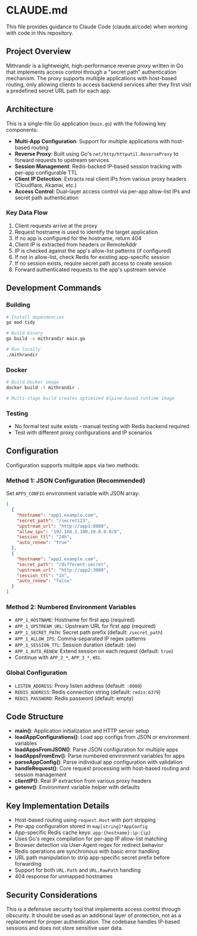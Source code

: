# CLAUDE.md

This file provides guidance to Claude Code (claude.ai/code) when working with code in this repository.

## Project Overview

Mithrandir is a lightweight, high-performance reverse proxy written in Go that implements access control through a "secret path" authentication mechanism. The proxy supports multiple applications with host-based routing, only allowing clients to access backend services after they first visit a predefined secret URL path for each app.

## Architecture

This is a single-file Go application (`main.go`) with the following key components:

- **Multi-App Configuration**: Support for multiple applications with host-based routing
- **Reverse Proxy**: Built using Go's `net/http/httputil.ReverseProxy` to forward requests to upstream services
- **Session Management**: Redis-backed IP-based session tracking with per-app configurable TTL
- **Client IP Detection**: Extracts real client IPs from various proxy headers (Cloudflare, Akamai, etc.)
- **Access Control**: Dual-layer access control via per-app allow-list IPs and secret path authentication

### Key Data Flow
1. Client requests arrive at the proxy
2. Request hostname is used to identify the target application
3. If no app is configured for the hostname, return 404
4. Client IP is extracted from headers or RemoteAddr
5. IP is checked against the app's allow-list patterns (if configured)
6. If not in allow-list, check Redis for existing app-specific session
7. If no session exists, require secret path access to create session
8. Forward authenticated requests to the app's upstream service

## Development Commands

### Building
```bash
# Install dependencies
go mod tidy

# Build binary
go build -o mithrandir main.go

# Run locally
./mithrandir
```

### Docker
```bash
# Build Docker image
docker build -t mithrandir .

# Multi-stage build creates optimized Alpine-based runtime image
```

### Testing
- No formal test suite exists - manual testing with Redis backend required
- Test with different proxy configurations and IP scenarios

## Configuration

Configuration supports multiple apps via two methods:

### Method 1: JSON Configuration (Recommended)
Set `APPS_CONFIG` environment variable with JSON array:
```json
[
  {
    "hostname": "app1.example.com",
    "secret_path": "/secret123",
    "upstream_url": "http://app1:8080",
    "allow_ips": "192.168.1.100,10.0.0.0/8",
    "session_ttl": "24h",
    "auto_renew": "true"
  },
  {
    "hostname": "app2.example.com", 
    "secret_path": "/different-secret",
    "upstream_url": "http://app2:3000",
    "session_ttl": "1h",
    "auto_renew": "false"
  }
]
```

### Method 2: Numbered Environment Variables
- `APP_1_HOSTNAME`: Hostname for first app (required)
- `APP_1_UPSTREAM_URL`: Upstream URL for first app (required)
- `APP_1_SECRET_PATH`: Secret path prefix (default: `/secret_path`)
- `APP_1_ALLOW_IPS`: Comma-separated IP regex patterns
- `APP_1_SESSION_TTL`: Session duration (default: `10m`)
- `APP_1_AUTO_RENEW`: Extend session on each request (default: `true`)
- Continue with `APP_2_*`, `APP_3_*`, etc.

### Global Configuration
- `LISTEN_ADDRESS`: Proxy listen address (default: `:8080`)
- `REDIS_ADDRESS`: Redis connection string (default: `redis:6379`)
- `REDIS_PASSWORD`: Redis password (default: empty)

## Code Structure

- **main()**: Application initialization and HTTP server setup
- **loadAppConfigurations()**: Load app configs from JSON or environment variables
- **loadAppsFromJSON()**: Parse JSON configuration for multiple apps
- **loadAppsFromEnv()**: Parse numbered environment variables for apps
- **parseAppConfig()**: Parse individual app configuration with validation
- **handleRequest()**: Core request processing with host-based routing and session management
- **clientIP()**: Real IP extraction from various proxy headers
- **getenv()**: Environment variable helper with defaults

## Key Implementation Details

- Host-based routing using `request.Host` with port stripping
- Per-app configuration stored in `map[string]*AppConfig`
- App-specific Redis cache keys: `app:{hostname}:ip:{ip}`
- Uses Go's regex compilation for per-app IP allow-list matching
- Browser detection via User-Agent regex for redirect behavior
- Redis operations are synchronous with basic error handling
- URL path manipulation to strip app-specific secret prefix before forwarding
- Support for both `URL.Path` and `URL.RawPath` handling
- 404 response for unmapped hostnames

## Security Considerations

This is a defensive security tool that implements access control through obscurity. It should be used as an additional layer of protection, not as a replacement for proper authentication. The codebase handles IP-based sessions and does not store sensitive user data.